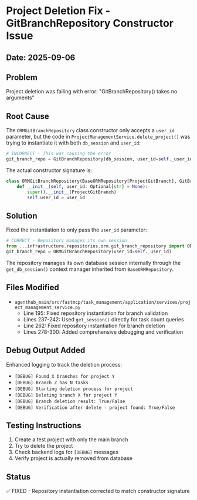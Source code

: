 # Project Deletion Fix - GitBranchRepository Constructor Issue

## Date: 2025-09-06

## Problem
Project deletion was failing with error: "GitBranchRepository() takes no arguments"

## Root Cause
The `ORMGitBranchRepository` class constructor only accepts a `user_id` parameter, but the code in `ProjectManagementService.delete_project()` was trying to instantiate it with both `db_session` and `user_id`:

```python
# INCORRECT - This was causing the error
git_branch_repo = GitBranchRepository(db_session, user_id=self._user_id)
```

The actual constructor signature is:
```python
class ORMGitBranchRepository(BaseORMRepository[ProjectGitBranch], GitBranchRepository):
    def __init__(self, user_id: Optional[str] = None):
        super().__init__(ProjectGitBranch)
        self.user_id = user_id
```

## Solution
Fixed the instantiation to only pass the `user_id` parameter:

```python
# CORRECT - Repository manages its own session
from ...infrastructure.repositories.orm.git_branch_repository import ORMGitBranchRepository
git_branch_repo = ORMGitBranchRepository(user_id=self._user_id)
```

The repository manages its own database session internally through the `get_db_session()` context manager inherited from `BaseORMRepository`.

## Files Modified
- `agenthub_main/src/fastmcp/task_management/application/services/project_management_service.py`
  - Line 195: Fixed repository instantiation for branch validation
  - Lines 237-242: Used `get_session()` directly for task count queries
  - Line 262: Fixed repository instantiation for branch deletion
  - Lines 278-300: Added comprehensive debugging and verification

## Debug Output Added
Enhanced logging to track the deletion process:
- `[DEBUG] Found X branches for project Y`
- `[DEBUG] Branch Z has N tasks`
- `[DEBUG] Starting deletion process for project`
- `[DEBUG] Deleting branch X for project Y`
- `[DEBUG] Branch deletion result: True/False`
- `[DEBUG] Verification after delete - project found: True/False`

## Testing Instructions
1. Create a test project with only the main branch
2. Try to delete the project
3. Check backend logs for `[DEBUG]` messages
4. Verify project is actually removed from database

## Status
✅ FIXED - Repository instantiation corrected to match constructor signature